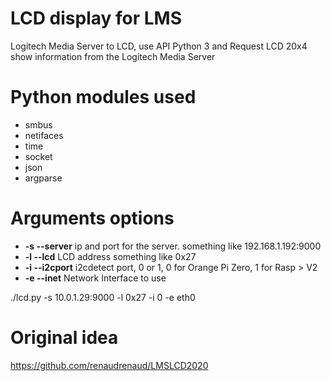# LCD display for LMS

Logitech Media Server to LCD, use API Python 3 and Request
LCD 20x4 show information from the Logitech Media Server

# Python modules used

* smbus
* netifaces
* time
* socket
* json
* argparse

# Arguments options

* **-s --server** ip and port for the server. something like 192.168.1.192:9000
* **-l --lcd** LCD address something like 0x27
* **-i --i2cport** i2cdetect port, 0 or 1, 0 for Orange Pi Zero, 1 for Rasp > V2
* **-e --inet** Network Interface to  use

./lcd.py -s 10.0.1.29:9000 -l 0x27 -i 0 -e eth0

# Original idea

https://github.com/renaudrenaud/LMSLCD2020
